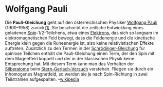 # Wolfgang Pauli

Die **Pauli-Gleichung** geht auf den österreichischen Physiker [Wolfgang Pauli](https://de.wikipedia.org/wiki/Wolfgang\_Pauli) (1900–1958) zurück[\[1\]](https://de.wikipedia.org/wiki/Pauli-Gleichung#cite\_note-1). Sie beschreibt die zeitliche Entwicklung eines geladenen [Spin](https://de.wikipedia.org/wiki/Spin)-1/2-Teilchens, etwa eines [Elektrons](https://de.wikipedia.org/wiki/Elektron), das sich so langsam im elektromagnetischen Feld bewegt, dass die Feldenergie und die kinetische Energie klein gegen die Ruheenergie ist, also keine relativistischen Effekte auftreten. Zusätzlich zu den Termen in der [Schrödinger-Gleichung](https://de.wikipedia.org/wiki/Schr%C3%B6dinger-Gleichung) für spinlose Teilchen enthält die Pauli-Gleichung einen Term, der den Spin mit dem Magnetfeld koppelt und der in der klassischen Physik keine Entsprechung hat. Mit diesem Term kann man das Verhalten der [Silberatome](https://de.wikipedia.org/wiki/Silber) beim [Stern-Gerlach-Versuch](https://de.wikipedia.org/wiki/Stern-Gerlach-Versuch) verstehen. Fliegen sie durch ein inhomogenes Magnetfeld, so werden sie je nach Spin-Richtung in zwei Teilstrahlen aufgespalten. -[wikipedia ](https://de.wikipedia.org/wiki/Pauli-Gleichung)
